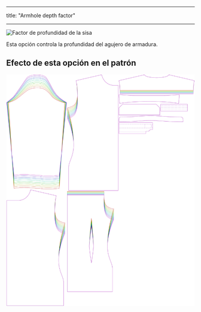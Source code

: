 - - -
title: "Armhole depth factor"
- - -

![Factor de profundidad de la sisa](./armholedepthfactor.svg)

Esta opción controla la profundidad del agujero de armadura.

## Efecto de esta opción en el patrón

![Esta imagen muestra el efecto de esta opción superponiendo varias variantes que tienen un valor diferente para esta opción](simon_armholedepthfactor_sample.svg "Effect of this option on the pattern")
